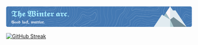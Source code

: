 ![Header](./github-header-image.png)

[![GitHub Streak](https://streak-stats.demolab.com?user=MizuriShine&theme=react&hide_border=true&card_width=900&card_height=150&background=4479b3&fire=FFAC64)](https://git.io/streak-stats)

<!---
MizuriShine/MizuriShine is a ✨ special ✨ repository because its `README.md` (this file) appears on your GitHub profile.
You can click the Preview link to take a look at your changes.
--->
